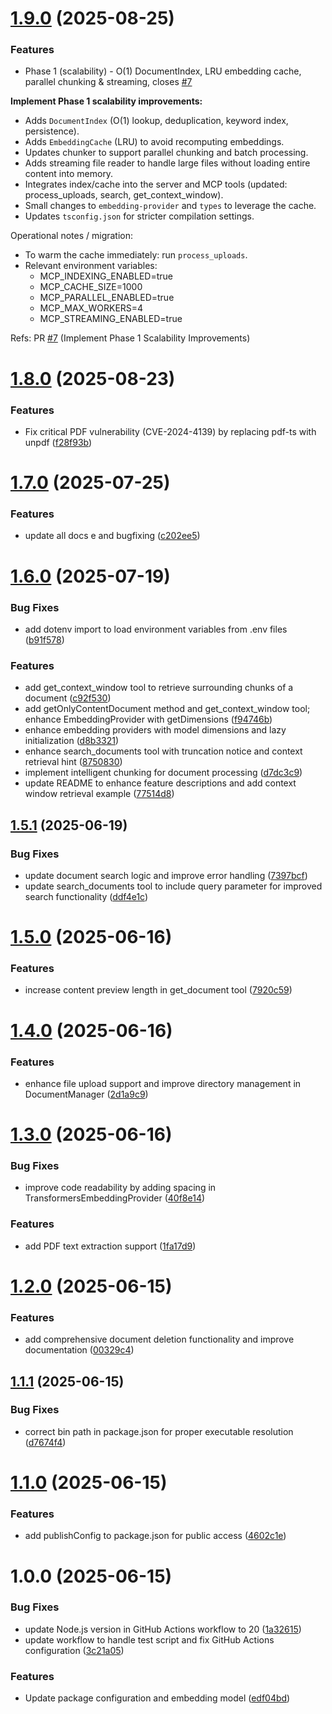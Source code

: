 # [1.9.0](https://github.com/andrea9293/mcp-documentation-server/compare/v1.8.0...v1.9.0) (2025-08-25)


### Features

* Phase 1 (scalability) - O(1) DocumentIndex, LRU embedding cache, parallel chunking & streaming, closes [#7](https://github.com/andrea9293/mcp-documentation-server/issues/7)

**Implement Phase 1 scalability improvements:**
- Adds `DocumentIndex` (O(1) lookup, deduplication, keyword index, persistence).
- Adds `EmbeddingCache` (LRU) to avoid recomputing embeddings.
- Updates chunker to support parallel chunking and batch processing.
- Adds streaming file reader to handle large files without loading entire content into memory.
- Integrates index/cache into the server and MCP tools (updated: process_uploads, search, get_context_window).
- Small changes to `embedding-provider` and `types` to leverage the cache.
- Updates `tsconfig.json` for stricter compilation settings.

Operational notes / migration:
- To warm the cache immediately: run `process_uploads`.
- Relevant environment variables:
  - MCP_INDEXING_ENABLED=true
  - MCP_CACHE_SIZE=1000
  - MCP_PARALLEL_ENABLED=true
  - MCP_MAX_WORKERS=4
  - MCP_STREAMING_ENABLED=true


Refs: PR [#7](https://github.com/andrea9293/mcp-documentation-server/issues/7) (Implement Phase 1 Scalability Improvements)

# [1.8.0](https://github.com/andrea9293/mcp-documentation-server/compare/v1.7.0...v1.8.0) (2025-08-23)


### Features

* Fix critical PDF vulnerability (CVE-2024-4139) by replacing pdf-ts with unpdf ([f28f93b](https://github.com/andrea9293/mcp-documentation-server/commit/f28f93b4c26d25511055a449ecee241aeddb2a3b))

# [1.7.0](https://github.com/andrea9293/mcp-documentation-server/compare/v1.6.0...v1.7.0) (2025-07-25)


### Features

* update all docs e and bugfixing ([c202ee5](https://github.com/andrea9293/mcp-documentation-server/commit/c202ee5124563b8d4eeba0ddde07e3c4efc34358))

# [1.6.0](https://github.com/andrea9293/mcp-documentation-server/compare/v1.5.1...v1.6.0) (2025-07-19)


### Bug Fixes

* add dotenv import to load environment variables from .env files ([b91f578](https://github.com/andrea9293/mcp-documentation-server/commit/b91f5781bd3fe6d3c7bc89511d2560bb4fc37d3e))


### Features

* add get_context_window tool to retrieve surrounding chunks of a document ([c92f530](https://github.com/andrea9293/mcp-documentation-server/commit/c92f530cf6dac48ab91bf6bc8358222ef6e54fe4))
* add getOnlyContentDocument method and get_context_window tool; enhance EmbeddingProvider with getDimensions ([f94746b](https://github.com/andrea9293/mcp-documentation-server/commit/f94746bd1b2b6e8bdc63e8e3e0c0259c174dd50c))
* enhance embedding providers with model dimensions and lazy initialization ([d8b3321](https://github.com/andrea9293/mcp-documentation-server/commit/d8b3321cac4a02fc60d3447ef94a91f5ebf7b975))
* enhance search_documents tool with truncation notice and context retrieval hint ([8750830](https://github.com/andrea9293/mcp-documentation-server/commit/8750830b9f62ecc86f29d7b6bc73bc3ee93240a5))
* implement intelligent chunking for document processing ([d7dc3c9](https://github.com/andrea9293/mcp-documentation-server/commit/d7dc3c94d246bc16beda982b19bbcace6772c46f))
* update README to enhance feature descriptions and add context window retrieval example ([77514d8](https://github.com/andrea9293/mcp-documentation-server/commit/77514d8b312d5f297eda823711657deb6b20bc0c))

## [1.5.1](https://github.com/andrea9293/mcp-documentation-server/compare/v1.5.0...v1.5.1) (2025-06-19)


### Bug Fixes

* update document search logic and improve error handling ([7397bcf](https://github.com/andrea9293/mcp-documentation-server/commit/7397bcfe30c91541e94306caee7cc37771dc7c83))
* update search_documents tool to include query parameter for improved search functionality ([ddf4e1c](https://github.com/andrea9293/mcp-documentation-server/commit/ddf4e1cc3e6ac4477408878fbbe6e4cd6918de8a))

# [1.5.0](https://github.com/andrea9293/mcp-documentation-server/compare/v1.4.0...v1.5.0) (2025-06-16)


### Features

* increase content preview length in get_document tool ([7920c59](https://github.com/andrea9293/mcp-documentation-server/commit/7920c595c82e5d2ba1d729363cae5d9868e6e3a6))

# [1.4.0](https://github.com/andrea9293/mcp-documentation-server/compare/v1.3.0...v1.4.0) (2025-06-16)


### Features

* enhance file upload support and improve directory management in DocumentManager ([2d1a9c9](https://github.com/andrea9293/mcp-documentation-server/commit/2d1a9c9cad2887c9fcfba57fb53c68ea9e6f1aa6))

# [1.3.0](https://github.com/andrea9293/mcp-documentation-server/compare/v1.2.0...v1.3.0) (2025-06-16)


### Bug Fixes

* improve code readability by adding spacing in TransformersEmbeddingProvider ([40f8e14](https://github.com/andrea9293/mcp-documentation-server/commit/40f8e1488af37db919310a23d2b1a37f09a2e23c))


### Features

* add PDF text extraction support ([1fa17d9](https://github.com/andrea9293/mcp-documentation-server/commit/1fa17d9f8f8ee28bf69582b6377fbd9dac1da61e))

# [1.2.0](https://github.com/andrea9293/mcp-documentation-server/compare/v1.1.1...v1.2.0) (2025-06-15)


### Features

* add comprehensive document deletion functionality and improve documentation ([00329c4](https://github.com/andrea9293/mcp-documentation-server/commit/00329c4b147c3a47af30219b2055a71c7767c322))

## [1.1.1](https://github.com/andrea9293/mcp-documentation-server/compare/v1.1.0...v1.1.1) (2025-06-15)


### Bug Fixes

* correct bin path in package.json for proper executable resolution ([d7674f4](https://github.com/andrea9293/mcp-documentation-server/commit/d7674f413bc07e7abd8c24f2208b757f114f29fd))

# [1.1.0](https://github.com/andrea9293/mcp-documentation-server/compare/v1.0.0...v1.1.0) (2025-06-15)


### Features

* add publishConfig to package.json for public access ([4602c1e](https://github.com/andrea9293/mcp-documentation-server/commit/4602c1e6fa093a5605a2bcaa216c42c8beb1aed9))

# 1.0.0 (2025-06-15)


### Bug Fixes

* update Node.js version in GitHub Actions workflow to 20 ([1a32615](https://github.com/andrea9293/mcp-documentation-server/commit/1a3261527d3896555fead50461d6061ff04622d6))
* update workflow to handle test script and fix GitHub Actions configuration ([3c21a05](https://github.com/andrea9293/mcp-documentation-server/commit/3c21a05c96a7c9ea82e640d27172251a166f7b56))


### Features

* Update package configuration and embedding model ([edf04bd](https://github.com/andrea9293/mcp-documentation-server/commit/edf04bd73cde1bdaad961ea2db913e0f82764ca9))
